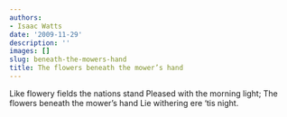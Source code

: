 ```yaml
---
authors:
- Isaac Watts
date: '2009-11-29'
description: ''
images: []
slug: beneath-the-mowers-hand
title: The flowers beneath the mower’s hand
---
```


Like flowery fields the nations stand
Pleased with the morning light;
The flowers beneath the mower’s hand
Lie withering ere ‘tis night.